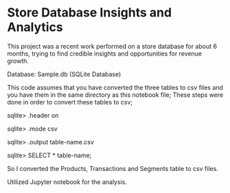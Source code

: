 # Store Database Insights and Analytics

This project was a recent work performed on a store database for about 6 months, trying to find credible insights and opportunities for revenue growth.

Database: Sample.db (SQLite Database)

This code assumes that you have converted the three tables to csv files and you have them in the same directory as this notebook file; These steps were done in order to convert these tables to csv;

sqlite> .header on

sqlite> .mode csv

sqlite> .output table-name.csv

sqlite> SELECT * table-name;

So I converted the Products, Transactions and Segments table to csv files.

Utilized Jupyter notebook for the analysis.
